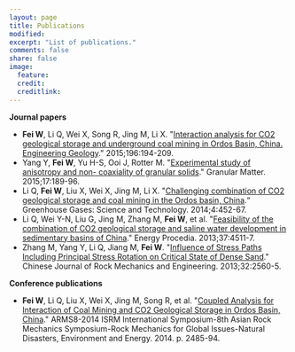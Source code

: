 ```yaml
---
layout: page
title: Publications
modified: 
excerpt: "List of publications."
comments: false
share: false
image:
  feature: 
  credit: 
  creditlink: 
---
```


**Journal papers**

- **Fei W**, Li Q, Wei X, Song R, Jing M, Li X. "[Interaction analysis for CO2 geological storage and underground coal mining in Ordos Basin, China. Engineering Geology](https://doi.org/10.1016/j.enggeo.2015.07.017)." 2015;196:194-209.
- Yang Y, **Fei W**, Yu H-S, Ooi J, Rotter M. "[Experimental study of anisotropy and non- coaxiality of granular solids](https://doi.org/10.1007/s10035-015-0551-7)." Granular Matter. 2015;17:189-96.
- Li Q, **Fei W**, Liu X, Wei X, Jing M, Li X. "[Challenging combination of CO2 geological storage and coal mining in the Ordos basin, China](http://onlinelibrary.wiley.com/doi/10.1002/ghg.1408/full).“ Greenhouse Gases: Science and Technology. 2014;4:452-67.
- Li Q, Wei Y-N, Liu G, Jing M, Zhang M, **Fei W**, et al. "[Feasibility of the combination of CO2 geological storage and saline water development in sedimentary basins of China](https://doi.org/10.1016/j.egypro.2013.06.357)." Energy Procedia. 2013;37:4511-7.
- Zhang M, Yang Y, Li Q, Jiang M, **Fei W**. "[Influence of Stress Paths Including Principal Stress Rotation on Critical State of Dense Sand](http://www.rockmech.org/EN/abstract/abstract28332.shtml)." Chinese Journal of Rock Mechanics and Engineering. 2013;32:2560-5.


**Conference publications**

- **Fei W**, Li Q, Liu X, Wei X, Jing M, Song R, et al. "[Coupled Analysis for Interaction of Coal Mining and CO2 Geological Storage in Ordos Basin, China](https://www.onepetro.org/conference-paper/ISRM-ARMS8-2014-292)." ARMS8-2014 ISRM International Symposium-8th Asian Rock Mechanics Symposium-Rock Mechanics for Global Issues-Natural Disasters, Environment and Energy. 2014. p. 2485-94.
